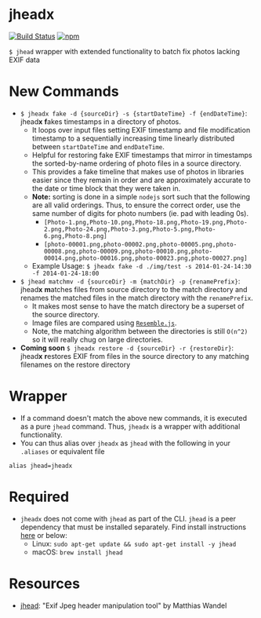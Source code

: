 # jheadx

[![Build Status](https://travis-ci.com/adrw/jheadx.svg?branch=master)](https://travis-ci.com/adrw/jheadx) [![npm](https://img.shields.io/npm/v/jheadx.svg?label=jheadx)](https://www.npmjs.com/package/jheadx)

`$ jhead` wrapper with extended functionality to batch fix photos lacking EXIF data

# New Commands

- `$ jheadx fake -d {sourceDir} -s {startDateTime} -f {endDateTime}`: jhead**x** **f**akes timestamps in a directory of photos.
  - It loops over input files setting EXIF timestamp and file modification timestamp to a sequentially increasing time linearly distributed between `startDateTime` and `endDateTime`.
  - Helpful for restoring fake EXIF timestamps that mirror in timestamps the sorted-by-name ordering of photo files in a source directory.
  - This provides a fake timeline that makes use of photos in libraries easier since they remain in order and are approximately accurate to the date or time block that they were taken in.
  - **Note:** sorting is done in a simple `nodejs` sort such that the following are all valid orderings. Thus, to ensure the correct order, use the same number of digits for photo numbers (ie. pad with leading 0s).
    - `[Photo-1.png,Photo-10.png,Photo-18.png,Photo-19.png,Photo-2.png,Photo-24.png,Photo-3.png,Photo-5.png,Photo-6.png,Photo-8.png]`
    - `[photo-00001.png,photo-00002.png,photo-00005.png,photo-00008.png,photo-00009.png,photo-00010.png,photo-00014.png,photo-00016.png,photo-00023.png,photo-00027.png]`
  - Example Usage: `$ jheadx fake -d ./img/test -s 2014-01-24-14:30 -f 2014-01-24-18:00`
- `$ jhead matchmv -d {sourceDir} -m {matchDir} -p {renamePrefix}`: jhead**x** **m**atches files from source directory to the match directory and renames the matched files in the match directory with the `renamePrefix`.
  - It makes most sense to have the match directory be a superset of the source directory.
  - Image files are compared using [`Resemble.js`](https://github.com/rsmbl/Resemble.js).
  - Note, the matching algorithm between the directories is still `O(n^2)` so it will really chug on large directories.
- **Coming soon** `$ jheadx restore -d {sourceDir} -r {restoreDir}`: jhead**x** **r**estores EXIF from files in the source directory to any matching filenames on the restore directory

# Wrapper

- If a command doesn't match the above new commands, it is executed as a pure `jhead` command. Thus, `jheadx` is a wrapper with additional functionality.
- You can thus alias over `jheadx` as `jhead` with the following in your `.aliases` or equivalent file

```
alias jhead=jheadx
```

# Required

- `jheadx` does not come with `jhead` as part of the CLI. `jhead` is a peer dependency that must be installed separately. Find install instructions [here](http://www.sentex.net/~mwandel/jhead/) or below:
  - Linux: `sudo apt-get update && sudo apt-get install -y jhead`
  - macOS: `brew install jhead`

# Resources

- [jhead](http://www.sentex.net/~mwandel/jhead/): "Exif Jpeg header manipulation tool" by Matthias Wandel
